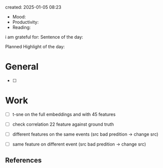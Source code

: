 

created: 2025-01-05 08:23

- Mood:
- Productivity:
- Reading:

i am grateful for:
Sentence of the day:

Planned Highlight of the day:

# General

- [ ] 


# Work

- [ ] t-sne on the full embeddings and with 45 features
- [ ] check correlation 22 feature against ground truth

- [ ] different features on the same events (src bad predition -> change src)
- [ ] same feature on different event (src bad predition -> change src)






## References
